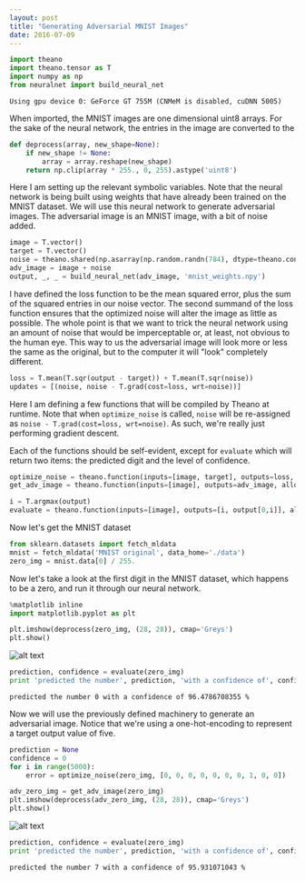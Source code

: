 ```yaml
---
layout: post
title: "Generating Adversarial MNIST Images"
date: 2016-07-09
---
```


```python
import theano
import theano.tensor as T
import numpy as np
from neuralnet import build_neural_net
```

    Using gpu device 0: GeForce GT 755M (CNMeM is disabled, cuDNN 5005)


When imported, the MNIST images are one dimensional uint8 arrays. For the sake of the neural network, the entries in the image are converted to the 


```python
def deprocess(array, new_shape=None):
    if new_shape != None:
        array = array.reshape(new_shape)
    return np.clip(array * 255., 0, 255).astype('uint8')
```

Here I am setting up the relevant symbolic variables. Note that the neural network is being built using weights that have already been trained on the MNIST dataset. We will use this neural network to generate adversarial images. The adversarial image is an MNIST image, with a bit of noise added.


```python
image = T.vector()
target = T.vector()
noise = theano.shared(np.asarray(np.random.randn(784), dtype=theano.config.floatX))
adv_image = image + noise
output, _, _ = build_neural_net(adv_image, 'mnist_weights.npy')
```

I have defined the loss function to be the mean squared error, plus the sum of the squared entries in our noise vector. The second summand of the loss function ensures that the optimized noise will alter the image as little as possible. The whole point is that we want to trick the neural network using an amount of noise that would be imperceptable or, at least, not obvious to the human eye. This way to us the adversarial image will look more or less the same as the original, but to the computer it will "look" completely different.


```python
loss = T.mean(T.sqr(output - target)) + T.mean(T.sqr(noise))
updates = [(noise, noise - T.grad(cost=loss, wrt=noise))]
```

Here I am defining a few functions that will be compiled by Theano at runtime. Note that when `optimize_noise` is called, `noise` will be re-assigned as `noise - T.grad(cost=loss, wrt=noise)`. As such, we're really just performing gradient descent.

Each of the functions should be self-evident, except for `evaluate` which will return two items: the predicted digit and the level of confidence.


```python
optimize_noise = theano.function(inputs=[image, target], outputs=loss, updates=updates, allow_input_downcast=True)
get_adv_image = theano.function(inputs=[image], outputs=adv_image, allow_input_downcast=True)

i = T.argmax(output)
evaluate = theano.function(inputs=[image], outputs=[i, output[0,i]], allow_input_downcast=True)
```

Now let's get the MNIST dataset


```python
from sklearn.datasets import fetch_mldata
mnist = fetch_mldata('MNIST original', data_home='./data')
zero_img = mnist.data[0] / 255.
```

Now let's take a look at the first digit in the MNIST dataset, which happens to be a zero, and run it through our neural network.


```python
%matplotlib inline
import matplotlib.pyplot as plt

plt.imshow(deprocess(zero_img, (28, 28)), cmap='Greys')
plt.show()
```


![alt text](lhannest.github.io/_posts/_images/2016-07-09-adversarial-mnist/output_12_0.png)



```python
prediction, confidence = evaluate(zero_img)
print 'predicted the number', prediction, 'with a confidence of', confidence * 100, '%'
```

    predicted the number 0 with a confidence of 96.4786708355 %


Now we will use the previously defined machinery to generate an adversarial image. Notice that we're using a one-hot-encoding to represent a target output value of five.


```python
prediction = None
confidence = 0
for i in range(5000):
    error = optimize_noise(zero_img, [0, 0, 0, 0, 0, 0, 0, 1, 0, 0])
```


```python
adv_zero_img = get_adv_image(zero_img)
plt.imshow(deprocess(adv_zero_img, (28, 28)), cmap='Greys')
plt.show()
```


![alt text]( lhannest.github.io/_posts/_images/2016-07-09-adversarial-mnist/output_16_0.png )



```python
prediction, confidence = evaluate(zero_img)
print 'predicted the number', prediction, 'with a confidence of', confidence * 100, '%'
```

    predicted the number 7 with a confidence of 95.931071043 %

